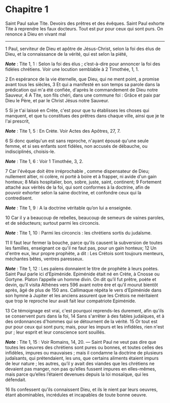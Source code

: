 # Chapitre 1

Saint Paul salue Tite.
Devoirs des prêtres et des évêques.
Saint Paul exhorte Tite à reprendre les faux docteurs.
Tout est pur pour ceux qui sont purs.
On renonce à Dieu en vivant mal

***

1 Paul, serviteur de Dieu et apôtre de Jésus-Christ, selon la foi des élus de Dieu, et la connaissance de la vérité, qui est selon la piété,

***Note*** :  Tite 1, 1 : Selon la foi des élus ; c’est-à-dire pour annoncer la foi des fidèles chrétiens. Voir une locution semblable à 2 Timothée, 1, 1.

2 En espérance de la vie éternelle, que Dieu, qui ne ment point, a promise avant tous les siècles, 3 Et qui a manifesté en son temps sa parole dans la prédication qui m'a été confiée, d'après le commandement de Dieu notre Sauveur, 4 A Tite, son fils chéri, dans une commune foi : Grâce et paix par Dieu le Père, et par le Christ Jésus notre Sauveur.


5 Si je t'ai laissé en Crète, c'est pour que tu établisses les choses qui manquent, et que tu constitues des prêtres dans chaque ville, ainsi que je te l'ai prescrit,

***Note*** :  Tite 1, 5 : En Crète. Voir Actes des Apôtres, 27, 7.


6 Si donc quelqu'un est sans reproche, n'ayant épousé qu'une seule femme, et si ses enfants sont fidèles, non accusés de débauche, ou indisciplinés, choisis-le.

***Note*** :  Tite 1, 6 : Voir 1 Timothée, 3, 2.

7 Car l'évêque doit être irréprochable , comme dispensateur de Dieu; nullement altier, ni colère, ni porté à boire et à frapper, ni avide d'un gain honteux; 8 Mais hospitalier, bon, sobre, juste, saint, continent; 9 Fortement attaché aux vérités de la foi, qui sont conformes à la doctrine, afin de pouvoir exhorter selon la saine doctrine, et confondre ceux qui la contredisent.

***Note*** :  Tite 1, 9 : A la doctrine véritable qu’on lui a enseignée.


10 Car il y a beaucoup de rebelles, beaucoup de semeurs de vaines paroles, et de séducteurs; surtout parmi les circoncis.

***Note*** :  Tite 1, 10 : Parmi les circoncis : les chrétiens sortis du judaïsme.

11 Il faut leur fermer la bouche, parce qu'ils causent la subversion de toutes les familles, enseignant ce qu'il ne faut pas, pour un gain honteux; 12 Un d'entre eux, leur propre prophète, a dit : Les Crétois sont toujours menteurs, méchantes bêtes, ventres paresseux.

***Note*** :  Tite 1, 12 : Les païens donnaient le titre de prophète à leurs poètes. Saint Paul parle ici d’Epiménide. Epiménide était né en Crète, à Cnosse ou Gortyne. Platon l’appelle un homme divin. On dit qu’il fut prêtre, poète et devin, qu’il visita Athènes vers 596 avant notre ère et qu’il mourut bientôt après, âgé de plus de 150 ans. Callimaque répéta le vers d’Epiménide dans son hymne à Jupiter et les anciens assurent que les Crétois ne méritaient que trop le reproche leur avait fait leur compatriote Epiménide.

13 Ce témoignage est vrai, c'est pourquoi reprends-les durement, afin qu'ils se conservent purs dans la foi, 14 Sans s'arrêter à des fables judaïques, et à des ordonnances d'hommes qui se détournent de la vérité. 15 Or tout est pur pour ceux qui sont purs; mais, pour les impurs et les infidèles, rien n'est pur ; leur esprit et leur conscience sont souillés.

***Note*** :  Tite 1, 15 : Voir Romains, 14, 20. ― Saint Paul ne veut pas dire que toutes les oeuvres des chrétiens sont pures ou bonnes, et toutes celles des infidèles, impures ou mauvaises ; mais il condamne la doctrine de plusieurs judaïsants, qui prétendaient, les uns, que certains aliments étaient impurs de leur nature ; les autres, qu’il y avait des viandes que les chrétiens ne devaient pas manger, non pas qu’elles fussent impures en elles-mêmes, mais parce qu’elles l’étaient devenues depuis la loi mosaïque, qui les défendait.

16 Ils confessent qu'ils connaissent Dieu, et ils le nient par leurs oeuvres, étant abominables, incrédules et incapables de toute bonne oeuvre.


